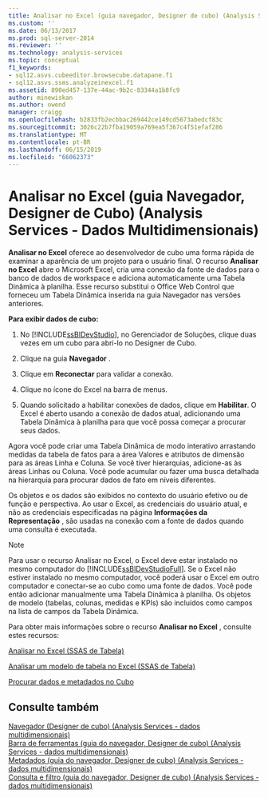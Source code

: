 ```yaml
---
title: Analisar no Excel (guia navegador, Designer de cubo) (Analysis Services - dados multidimensionais) | Microsoft Docs
ms.custom: ''
ms.date: 06/13/2017
ms.prod: sql-server-2014
ms.reviewer: ''
ms.technology: analysis-services
ms.topic: conceptual
f1_keywords:
- sql12.asvs.cubeeditor.browsecube.datapane.f1
- sql12.asvs.ssms.analyzeinexcel.f1
ms.assetid: 890ed457-137e-44ac-9b2c-83344a1b8fc9
author: minewiskan
ms.author: owend
manager: craigg
ms.openlocfilehash: b2833fb2ecbbac269442ce149cd5673abedcf83c
ms.sourcegitcommit: 3026c22b7fba19059a769ea5f367c4f51efaf286
ms.translationtype: MT
ms.contentlocale: pt-BR
ms.lasthandoff: 06/15/2019
ms.locfileid: "66062373"
---
```

# <a name="analyze-in-excel-browser-tab-cube-designer-analysis-services---multidimensional-data"></a>Analisar no Excel (guia Navegador, Designer de Cubo) (Analysis Services - Dados Multidimensionais)
  **Analisar no Excel** oferece ao desenvolvedor de cubo uma forma rápida de examinar a aparência de um projeto para o usuário final. O recurso **Analisar no Excel** abre o Microsoft Excel, cria uma conexão da fonte de dados para o banco de dados de workspace e adiciona automaticamente uma Tabela Dinâmica à planilha. Esse recurso substitui o Office Web Control que forneceu um Tabela Dinâmica inserida na guia Navegador nas versões anteriores.  
  
 **Para exibir dados de cubo:**  
  
1.  No [!INCLUDE[ssBIDevStudio](../includes/ssbidevstudio-md.md)], no Gerenciador de Soluções, clique duas vezes em um cubo para abri-lo no Designer de Cubo.  
  
2.  Clique na guia **Navegador** .  
  
3.  Clique em **Reconectar** para validar a conexão.  
  
4.  Clique no ícone do Excel na barra de menus.  
  
5.  Quando solicitado a habilitar conexões de dados, clique em **Habilitar**. O Excel é aberto usando a conexão de dados atual, adicionando uma Tabela Dinâmica à planilha para que você possa começar a procurar seus dados.  
  
 Agora você pode criar uma Tabela Dinâmica de modo interativo arrastando medidas da tabela de fatos para a área Valores e atributos de dimensão para as áreas Linha e Coluna. Se você tiver hierarquias, adicione-as às áreas Linhas ou Coluna. Você pode acumular ou fazer uma busca detalhada na hierarquia para procurar dados de fato em níveis diferentes.  
  
 Os objetos e os dados são exibidos no contexto do usuário efetivo ou de função e perspectiva. Ao usar o Excel, as credenciais do usuário atual, e não as credenciais especificadas na página **Informações da Representação** , são usadas na conexão com a fonte de dados quando uma consulta é executada.  
  
> [!NOTE]  
>  Para usar o recurso Analisar no Excel, o Excel deve estar instalado no mesmo computador do [!INCLUDE[ssBIDevStudioFull](../includes/ssbidevstudiofull-md.md)]. Se o Excel não estiver instalado no mesmo computador, você poderá usar o Excel em outro computador e conectar-se ao cubo como uma fonte de dados. Você pode então adicionar manualmente uma Tabela Dinâmica à planilha. Os objetos de modelo (tabelas, colunas, medidas e KPIs) são incluídos como campos na lista de campos da Tabela Dinâmica.  
  
 Para obter mais informações sobre o recurso **Analisar no Excel** , consulte estes recursos:  
  
 [Analisar no Excel &#40;SSAS de Tabela&#41;](tabular-models/analyze-in-excel-ssas-tabular.md)  
  
 [Analisar um modelo de tabela no Excel &#40;SSAS de Tabela&#41;](tabular-models/analyze-a-tabular-model-in-excel-ssas-tabular.md)  
  
 [Procurar dados e metadados no Cubo](multidimensional-models/browse-data-and-metadata-in-cube.md)  
  
## <a name="see-also"></a>Consulte também  
 [Navegador &#40;Designer de cubo&#41; &#40;Analysis Services - dados multidimensionais&#41;](browser-cube-designer-analysis-services-multidimensional-data.md)   
 [Barra de ferramentas &#40;guia do navegador, Designer de cubo&#41; &#40;Analysis Services - dados multidimensionais&#41;](toolbar-browser-tab-cube-designer-analysis-services-multidimensional-data.md)   
 [Metadados &#40;guia do navegador, Designer de cubo&#41; &#40;Analysis Services - dados multidimensionais&#41;](metadata-browser-tab-cube-designer-analysis-services-multidimensional-data.md)   
 [Consulta e filtro &#40;guia do navegador, Designer de cubo&#41; &#40;Analysis Services - dados multidimensionais&#41;](query-filter-browser-cube-designer-analysis-services-multidimensional-data.md)  
  
  

